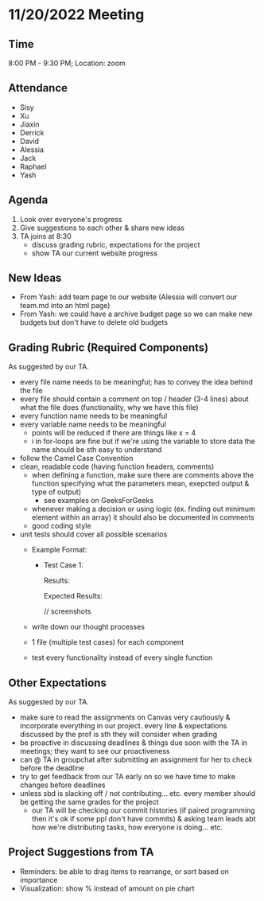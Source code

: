 # 11/20/2022 Meeting 

## Time
8:00 PM - 9:30 PM; Location: zoom 

## Attendance
- Sisy
- Xu
- Jiaxin
- Derrick
- David
- Alessia
- Jack
- Raphael
- Yash

## Agenda
1. Look over everyone's progress
2. Give suggestions to each other & share new ideas
3. TA joins at 8:30
    - discuss grading rubric, expectations for the project
    - show TA our current website progress

## New Ideas
- From Yash: add team page to our website (Alessia will convert our team.md into an html page)
- From Yash: we could have a archive budget page so we can make new budgets but don't have to delete old budgets

## Grading Rubric (Required Components)
As suggested by our TA.

- every file name needs to be meaningful; has to convey the idea behind the file
- every file should contain a comment on top / header (3-4 lines) about what the file does (functionality, why we have this file)
- every function name needs to be meaningful
- every variable name needs to be meaningful
  - points will be reduced if there are things like x = 4
  - i in for-loops are fine but if we're using the variable to store data the name should be sth easy to understand
- follow the Camel Case Convention
- clean, readable code (having function headers, comments)
  - when defining a function, make sure there are comments above the function specifying what the parameters mean, exepcted output & type of output)
    - see examples on GeeksForGeeks
  - whenever making a decision or using logic (ex. finding out minimum element within an array) it should also be documented in comments
  - good coding style
- unit tests should cover all possible scenarios
  - Example Format:
    - Test Case 1:
    
      Results:
     
      Expected Results:
      
      // screenshots
      
  - write down our thought processes
  - 1 file (multiple test cases) for each component
  - test every functionality instead of every single function

## Other Expectations
As suggested by our TA.

- make sure to read the assignments on Canvas very cautiously & incorporate everything in our project. every line & expectations discussed by the prof is sth they will consider when grading
- be proactive in discussing deadlines & things due soon with the TA in meetings; they want to see our proactiveness
- can @ TA in groupchat after submitting an assignment for her to check before the deadline
- try to get feedback from our TA early on so we have time to make changes before deadlines
- unless sbd is slacking off / not contributing... etc. every member should be getting the same grades for the project
  - our TA will be checking our commit histories (if paired programming then it's ok if some ppl don't have commits) & asking team leads abt how we're distributing tasks, how everyone is doing... etc.

## Project Suggestions from TA
- Reminders: be able to drag items to rearrange, or sort based on importance
- Visualization: show % instead of amount on pie chart
